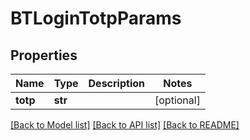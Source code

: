 # BTLoginTotpParams

## Properties
Name | Type | Description | Notes
------------ | ------------- | ------------- | -------------
**totp** | **str** |  | [optional] 

[[Back to Model list]](../README.md#documentation-for-models) [[Back to API list]](../README.md#documentation-for-api-endpoints) [[Back to README]](../README.md)


